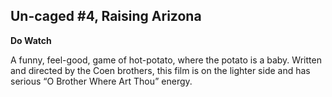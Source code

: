 Un-caged #4, Raising Arizona
--------------------------------------------

**Do Watch**

A funny, feel-good, game of hot-potato, where the potato is a baby.
Written and directed by the Coen brothers, this film is on the lighter side and has serious “O Brother Where Art Thou” energy.

